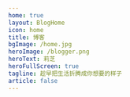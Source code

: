 ```yaml
---
home: true
layout: BlogHome
icon: home
title: 博客
bgImage: /home.jpg
heroImage: /blogger.png
heroText: 莉芝
heroFullScreen: true
tagline: 趁早把生活折腾成你想要的样子
article: false
---
```



